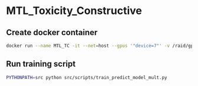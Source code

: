 # MTL_Toxicity_Constructive

## Create docker container

```bash
docker run --name MTL_TC -it --net=host --gpus '"device=7"' -v /raid/gplsi/robiert/docker_vol/MTL_Toxicity_Constructive/:/workspace -v /raid/gplsi/NAS/GPLSI/:/workspace/NAS nvcr.io/nvidia/pytorch:24.02-py3 bash
```

## Run training script

```bash
PYTHONPATH=src python src/scripts/train_predict_model_mult.py
```